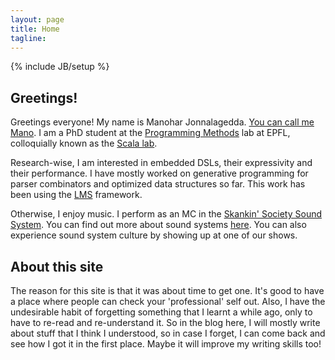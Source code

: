 ```yaml
---
layout: page
title: Home
tagline:
---
```

{% include JB/setup %}

## Greetings!

Greetings everyone! My name is Manohar Jonnalagedda. [You can call me Mano](https://www.youtube.com/watch?v=iLkNPjbaPTk).
I am a PhD student at the [Programming Methods](http://lamp.epfl.ch) lab at EPFL, colloquially known
as the [Scala lab](http://www.scala-lang.org).

Research-wise, I am interested in embedded DSLs, their expressivity and their performance. I have mostly worked
on generative programming for parser combinators and optimized data structures so far. This work has been using
the [LMS](http://scala-lms.github.io) framework.

Otherwise, I enjoy music. I perform as an MC in the [Skankin' Society Sound System](http://www.skankinsociety.ch/).
You can find out more about sound systems [here](http://en.wikipedia.org/wiki/Sound_system_%28Jamaican%29).
You can also experience sound system culture by showing up at one of our shows.

## About this site

The reason for this site is that it was about time to get one. It's good to have a place where people
can check your 'professional' self out. Also, I have the undesirable habit of forgetting something
that I learnt a while ago, only to have to re-read and re-understand it. So in the blog here, I
will mostly write about stuff that I think I understood, so in case I forget, I can come back and see
how I got it in the first place. Maybe it will improve my writing skills too!

